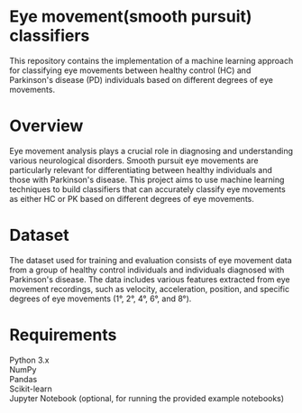 # Eye movement(smooth pursuit) classifiers

This repository contains the implementation of a machine learning approach for classifying eye movements between healthy control (HC) and Parkinson's disease (PD) individuals based on different degrees of eye movements.

# Overview

Eye movement analysis plays a crucial role in diagnosing and understanding various neurological disorders. Smooth pursuit eye movements are particularly relevant for differentiating between healthy individuals and those with Parkinson's disease. This project aims to use machine learning techniques to build classifiers that can accurately classify eye movements as either HC or PK based on different degrees of eye movements.

# Dataset
The dataset used for training and evaluation consists of eye movement data from a group of healthy control individuals and individuals diagnosed with Parkinson's disease. The data includes various features extracted from eye movement recordings, such as velocity, acceleration, position, and specific degrees of eye movements (1°, 2°, 4°, 6°, and 8°).

# Requirements
Python 3.x   
NumPy   
Pandas    
Scikit-learn    
Jupyter Notebook (optional, for running the provided example notebooks)     




